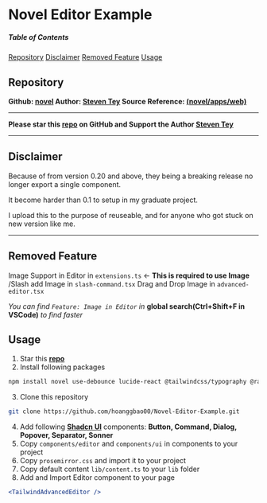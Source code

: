 # Novel Editor Example

##### Table of Contents
[Repository](#repository)
[Disclaimer](#disclaimer)
[Removed Feature](#removed-feature)
[Usage](#usage)

## Repository
**Github: [novel](https://github.com/steven-tey/novel)
Author: [Steven Tey](https://github.com/steven-tey)
Source Reference: [(novel/apps/web)](https://github.com/steven-tey/novel)**

---
**Please star this [repo](https://github.com/steven-tey/novel) on GitHub and Support the Author [Steven Tey](https://github.com/steven-tey)**

---
## Disclaimer
Because of from version 0.20 and above, they being a breaking release no longer export a single component.

It become harder than 0.1 to setup in my graduate project.

I upload this to the purpose of reuseable, and for anyone who got stuck on new version like me.

---

## Removed Feature
Image Support in Editor in `extensions.ts` <- **This is required to use Image**
/Slash add Image in `slash-command.tsx`
Drag and Drop Image in `advanced-editor.tsx`

*You can find `Feature: Image in Editor` in* **global search(Ctrl+Shift+F in VSCode)** *to find faster*

## Usage
1. Star this **[repo](https://github.com/steven-tey/novel)**
2. Install following packages
```bash
npm install novel use-debounce lucide-react @tailwindcss/typography @radix-ui/react-scroll-area
```
3. Clone this repository
```bash
git clone https://github.com/hoanggbao00/Novel-Editor-Example.git
``` 
4. Add following **[Shadcn UI](https://ui.shadcn.com/)** components: **Button, Command, Dialog, Popover, Separator, Sonner**
5. Copy `components/editor` and `components/ui` in components to your project
6. Copy `prosemirror.css` and import it to your project
7. Copy default content `lib/content.ts` to your `lib` folder
8. Add and Import Editor component to your page
```jsx
<TailwindAdvancedEditor />
```
